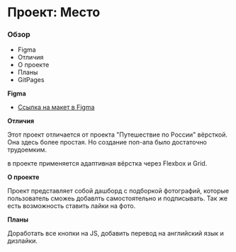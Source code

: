# Проект: Место

### Обзор

* Figma
* Отличия
* О проекте
* Планы
* GitPages

**Figma**

* [Ссылка на макет в Figma](https://www.figma.com/file/2cn9N9jSkmxD84oJik7xL7/JavaScript.-Sprint-4?node-id=0%3A1)

**Отличия**

Этот проект отличается от проекта "Путешествие по России" вёрсткой. Она здесь более простая. Но создание поп-апа было достаточно трудоемким.

в проекте применяется адаптивная вёрстка через Flexbox и Grid.

**О проекте**

Проект представляет собой дашборд с подборкой фотографий, которые пользователь сможеь добавлть самостоятельно и подписывать. Так же есть возможность ставить лайки на фото.

**Планы**

Доработать все кнопки на JS, добавить перевод на английский язык и дизлайки.